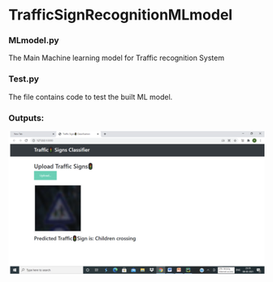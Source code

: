# TrafficSignRecognitionMLmodel
### MLmodel.py 
The Main Machine learning model for Traffic recognition System
### Test.py
The file contains code to test the built ML model.

### Outputs: 
![Alt text](result1.png)

